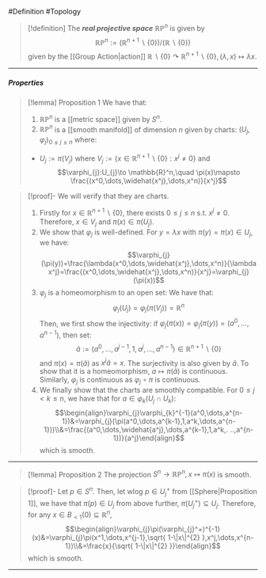 #Definition #Topology 

> [!definition]
> The ***real projective space*** $\mathbb{R}\mathbb{P}^n$ is given by $$\mathbb{R}\mathbb{P}^n:=(\mathbb{R}^{n+1}\backslash\{ 0 \} )/(\mathbb{R} \backslash \{ 0 \})$$given by the [[Group Action|action]] $\mathbb{R}\backslash\{ 0 \}\curvearrowright\mathbb{R}^{n+1}\backslash \{ 0 \}, (\lambda,x)\mapsto\lambda x$.
---
##### Properties
> [!lemma] Proposition 1
> We have that:
> 1. $\mathbb{R}\mathbb{P}^n$ is a [[metric space]] given by $S^n$.
> 2. $\mathbb{R}\mathbb{P}^n$ is a [[smooth manifold]] of dimension $n$ given by charts: $(U_{j},\varphi_{j})_{0\leq j\leq n}$ where: 
> 	- $U_{j}:=\pi(V_{j})$ where $V_{j}:=\{ x\in \mathbb{R}^{n+1} \backslash \{ 0 \}: x^j\neq 0 \}$ and
> 	$$\varphi_{j}:U_{j}\to \mathbb{R}^n,\quad \pi(x)\mapsto \frac{(x^0,\dots,\widehat{x^j},\dots,x^n)}{x^j}$$

> [!proof]-
> We will verify that they are charts.
> 1. Firstly for $x\in \mathbb{R}^{n+1} \backslash \{ 0 \}$, there exists $0\leq j\leq n$ s.t. $x^j\neq 0$. Therefore, $x\in V_{j}$ and $\pi(x)\in \pi(U_{j})$. 
> 2. We show that $\varphi_{j}$ is well-defined. For $y=\lambda x$ with $\pi(y)=\pi(x)\in U_{j}$, we have: $$\varphi_{j}(\pi(y))=\frac{\lambda(x^0,\dots,\widehat{x^j},\dots,x^n)}{\lambda x^j}=\frac{(x^0,\dots,\widehat{x^j},\dots,x^n)}{x^j}=\varphi_{j}(\pi(x))$$
> 3. $\varphi_{j}$ is a homeomorphism to an open set:  We have that: $$\varphi_{j}(U_{j})=\varphi_{j}(\pi(V_{j}))=\mathbb{R}^n$$Then, we first show the injectivity: if $\varphi_{j}(\pi(x))=\varphi_{j}(\pi(y))=(a^0,\dots,a^{n-1})$, then set: $$\tilde{a}:=(a^0,\dots,a^{j-1},1,a^j,\dots,a^{n-1})\in\mathbb{R}^{n+1}\backslash\{ 0 \}$$ and $\pi(x)=\pi(\tilde{a})$ as $x^j \tilde{a}=x$. The surjectivity is also given by $\tilde{a}$. To show that it is a homeomorphism, $a\mapsto \pi(\tilde{a})$ is continuous. Similarly, $\varphi_{j}$ is continuous as $\varphi_{j}\circ\pi$ is continuous. 
>  4. We finally show that the charts are smoothly compatible. For $0\leq j< k\leq n$, we have that for $a\in\varphi_{k}(U_{j}\cap U_{k})$: $$\begin{align}\varphi_{j}\varphi_{k}^{-1}(a^0,\dots,a^{n-1})&=\varphi_{j}(\pi(a^0,\dots,a^{k-1},1,a^k,\dots,a^{n-1}))\\&=\frac{(a^0,\dots,\widehat{a^j},\dots,a^{k-1},1,a^k,. ..,a^{n-1})}{a^j}\end{align}$$which is smooth.

---
> [!lemma] Proposition 2
> The projection $S^n\to \mathbb{R} \mathbb{P}^n,x\mapsto \pi(x)$ is smooth.

> [!proof]-
> Let $p\in S^n$. Then, let wlog $p\in U_{j}^+$ from [[Sphere|Proposition 1]], we have that $\pi(p)\in U_{j}$ from above further, $\pi(U_{j}^+)\subseteq U_{j}$. Therefore, for any $x\in B_{<1}(0)\subseteq \mathbb{R}^n$,$$\begin{align}\varphi_{j}\pi(\varphi_{j}^+)^{-1}(x)&=\varphi_{j}\pi(x^1,\dots,x^{j-1},\sqrt{ 1-\|x\|^{2} },x^j,\dots,x^{n-1})\\&=\frac{x}{\sqrt{ 1-\|x\|^{2} }}\end{align}$$which is smooth.
---
